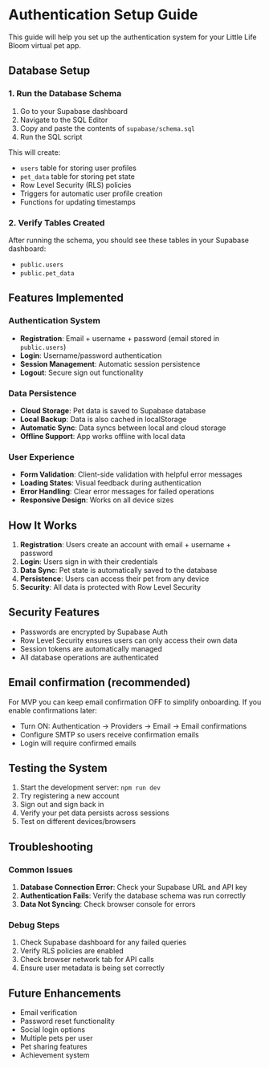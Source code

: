 # Authentication Setup Guide

This guide will help you set up the authentication system for your Little Life Bloom virtual pet app.

## Database Setup

### 1. Run the Database Schema

1. Go to your Supabase dashboard
2. Navigate to the SQL Editor
3. Copy and paste the contents of `supabase/schema.sql`
4. Run the SQL script

This will create:
- `users` table for storing user profiles
- `pet_data` table for storing pet state
- Row Level Security (RLS) policies
- Triggers for automatic user profile creation
- Functions for updating timestamps

### 2. Verify Tables Created

After running the schema, you should see these tables in your Supabase dashboard:
- `public.users`
- `public.pet_data`

## Features Implemented

### Authentication System
- **Registration**: Email + username + password (email stored in `public.users`)
- **Login**: Username/password authentication
- **Session Management**: Automatic session persistence
- **Logout**: Secure sign out functionality

### Data Persistence
- **Cloud Storage**: Pet data is saved to Supabase database
- **Local Backup**: Data is also cached in localStorage
- **Automatic Sync**: Data syncs between local and cloud storage
- **Offline Support**: App works offline with local data

### User Experience
- **Form Validation**: Client-side validation with helpful error messages
- **Loading States**: Visual feedback during authentication
- **Error Handling**: Clear error messages for failed operations
- **Responsive Design**: Works on all device sizes

## How It Works

1. **Registration**: Users create an account with email + username + password
2. **Login**: Users sign in with their credentials
3. **Data Sync**: Pet state is automatically saved to the database
4. **Persistence**: Users can access their pet from any device
5. **Security**: All data is protected with Row Level Security

## Security Features

- Passwords are encrypted by Supabase Auth
- Row Level Security ensures users can only access their own data
- Session tokens are automatically managed
- All database operations are authenticated

## Email confirmation (recommended)

For MVP you can keep email confirmation OFF to simplify onboarding. If you enable confirmations later:
- Turn ON: Authentication → Providers → Email → Email confirmations
- Configure SMTP so users receive confirmation emails
- Login will require confirmed emails

## Testing the System

1. Start the development server: `npm run dev`
2. Try registering a new account
3. Sign out and sign back in
4. Verify your pet data persists across sessions
5. Test on different devices/browsers

## Troubleshooting

### Common Issues

1. **Database Connection Error**: Check your Supabase URL and API key
2. **Authentication Fails**: Verify the database schema was run correctly
3. **Data Not Syncing**: Check browser console for errors

### Debug Steps

1. Check Supabase dashboard for any failed queries
2. Verify RLS policies are enabled
3. Check browser network tab for API calls
4. Ensure user metadata is being set correctly

## Future Enhancements

- Email verification
- Password reset functionality
- Social login options
- Multiple pets per user
- Pet sharing features
- Achievement system
